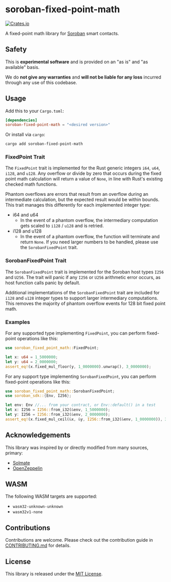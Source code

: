 # soroban-fixed-point-math

[![Crates.io](https://img.shields.io/crates/v/soroban-fixed-point-math.svg)](https://crates.io/crates/soroban-fixed-point-math)

A fixed-point math library for [Soroban](https://stellar.org/soroban) smart contacts.

## Safety
This is **experimental software** and is provided on an "as is" and "as available" basis.

We do **not give any warranties** and **will not be liable for any loss** incurred through any use of this codebase.

## Usage
Add this to your `Cargo.toml`:

```toml
[dependencies]
soroban-fixed-point-math = "<desired version>"
```

Or install via `cargo`:

```bash
cargo add soroban-fixed-point-math
```

### FixedPoint Trait

The `FixedPoint` trait is implemented for the Rust generic integers `i64`, `u64`, `i128`, and `u128`. Any overflow or divide by zero that occurs during the fixed point math calculation will return a value of `None`, in line with Rust's existing checked math functions.

Phantom overflows are errors that result from an overflow during an intermediate calculation, but the expected result would be within bounds. This trait manages this differently for each implemented integer type:

* i64 and u64
    * In the event of a phantom overflow, the intermediary computation gets scaled to `i128` / `u128` and is retried.
* i128 and u128
    * In the event of a phantom overflow, the function will terminate and return `None`. If you need larger numbers to be handled, please use the `SorobanFixedPoint` trait.

### SorobanFixedPoint Trait

The `SorobanFixedPoint` trait is implemented for the Soroban host types `I256` and `U256`. The trait will panic if any `I256` or `U256` arithmetic error occurs, as host function calls panic by default.

Additional implementations of the `SorobanFixedPoint` trait are included for `i128` and `u128` integer types to support larger intermediary computations. This removes the majority of phantom overflow events for 128 bit fixed point math.

### Examples
For any supported type implementing `FixedPoint`, you can perform fixed-point operations like this:

```rust
use soroban_fixed_point_math::FixedPoint;

let x: u64 = 1_5000000;
let y: u64 = 2_0000000;
assert_eq!(x.fixed_mul_floor(y, 1_0000000).unwrap(), 3_0000000);
```

For any support type implementing `SorobanFixedPoint`, you can perform fixed-point operations like this:

```rust
use soroban_fixed_point_math::SorobanFixedPoint;
use soroban_sdk::{Env, I256};

let env: Env //... from your contract, or Env::default() in a test
let x: I256 = I256::from_i32(&env, 1_5000000);
let y: I256 = I256::from_i32(&env, 2_0000000);
assert_eq!(x.fixed_mul_ceil(&x, &y, I256::from_i32(&env, 1_0000000)), 3_0000000);
```

## Acknowledgements
This library was inspired by or directly modified from many sources, primary:
- [Solmate](https://github.com/transmissions11/solmate)
- [OpenZeppelin](https://github.com/OpenZeppelin/openzeppelin-contracts)

## WASM
The following WASM targets are supported:
- `wasm32-unknown-unknown`
- `wasm32v1-none`

## Contributions
Contributions are welcome. Please check out the contribution guide in [CONTRIBUTING.md](CONTRIBUTING.md) for details.

## License
This library is released under the [MIT License](../LICENSE).
